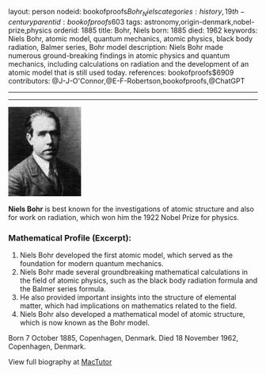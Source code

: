layout: person
nodeid: bookofproofs$Bohr_Niels
categories: history,19th-century
parentid: bookofproofs$603
tags: astronomy,origin-denmark,nobel-prize,physics
orderid: 1885
title: Bohr, Niels
born: 1885
died: 1962
keywords: Niels Bohr, atomic model, quantum mechanics, atomic physics, black body radiation, Balmer series, Bohr model
description: Niels Bohr made numerous ground-breaking findings in atomic physics and quantum mechanics, including calculations on radiation and the development of an atomic model that is still used today.
references: bookofproofs$6909
contributors: @J-J-O'Connor,@E-F-Robertson,bookofproofs,@ChatGPT

---



---

![Bohr_Niels.jpg](https://github.com/bookofproofs/bookofproofs.github.io/blob/main/_sources/_assets/images/portraits/Bohr_Niels.jpg?raw=true)

**Niels Bohr** is best known for the investigations of atomic structure and also for work on radiation, which won him the 1922 Nobel Prize for physics.

### Mathematical Profile (Excerpt):
1. Niels Bohr developed the first atomic model, which served as the foundation for modern quantum mechanics.
2. Niels Bohr made several groundbreaking mathematical calculations in the field of atomic physics, such as the black body radiation formula and the Balmer series formula. 
3. He also provided important insights into the structure of elemental matter, which had implications on mathematics related to the field.
4. Niels Bohr also developed a mathematical model of atomic structure, which is now known as the Bohr model.

Born 7 October 1885, Copenhagen, Denmark. Died 18 November 1962, Copenhagen, Denmark.

View full biography at [MacTutor](https://mathshistory.st-andrews.ac.uk/Biographies/Bohr_Niels/)

